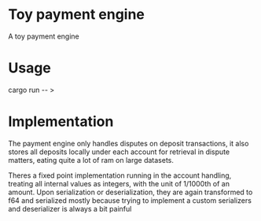 # Toy payment engine

A toy payment engine

# Usage

  cargo run -- <inputfile> > <outputfile>

# Implementation

The payment engine only handles disputes on deposit transactions, it also stores all deposits locally 
under each account for retrieval in dispute matters, eating quite a lot of ram on large datasets. 

Theres a fixed point implementation running in the account handling, treating all internal values as integers, 
with the unit of 1/1000th of an amount. Upon serialization or deserialization, they are again transformed to f64 and serialized
mostly because trying to implement a custom serializers and deserializer is always a bit painful